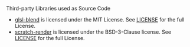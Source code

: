Third-party Libraries used as Source Code
- [glsl-blend](https://github.com/jamieowen/glsl-blend) is licensed under the MIT License. See [LICENSE](https://github.com/jamieowen/glsl-blend/blob/master/LICENSE.md) for the full License.
- [scratch-render](https://github.com/scratchfoundation/scratch-render) is licensed under the BSD-3-Clause license. See [LICENSE](https://github.com/scratchfoundation/scratch-render/blob/develop/LICENSE) for the full License.
